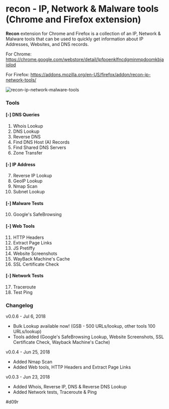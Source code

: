 # recon - IP, Network & Malware tools (Chrome and Firefox extension)
**Recon** extension for Chrome and Firefox is a collection of an IP, Network & Malware tools that can be used to quickly get information about IP Addresses, Websites, and DNS records.

For Chrome: https://chrome.google.com/webstore/detail/lpfpoenklfncdgminmpdoomkbjaiolod

For Firefox: https://addons.mozilla.org/en-US/firefox/addon/recon-ip-network-tools/

![recon-ip-network-malware-tools](https://lh3.googleusercontent.com/dahP0z_IRDQmEc33N_io4sWF9RpsLZkjBgqySDTrN6ypUabQPNn3plopaMfs74QnQjXQx42Ktw=w1200-h800-e365)

### Tools

#### [-] DNS Queries
 1. Whois Lookup
 2. DNS Lookup
 3. Reverse DNS
 4. Find DNS Host (A) Records
 5. Find Shared DNS Servers
 6. Zone Transfer

#### [-] IP Address

 7. Reverse IP Lookup
 8. GeoIP Lookup
 9. Nmap Scan
 10. Subnet Lookup

#### [-] Malware Tests
 10. Google's SafeBrowsing

#### [-] Web Tools

 11. HTTP Headers
 12. Extract Page Links
 13. JS Pretiffy
 14. Website Screenshots
 15. WayBack Machine's Cache
 16. SSL Certificate Check

#### [-] Network Tests

 17. Traceroute
 18. Test Ping
 
### Changelog
v0.0.6 - Jul 6, 2018
+ Bulk Lookup available now! (GSB - 500 URLs/lookup, other tools 100 URLs/lookup)
+ Tools added (Google's SafeBrowsing Lookup, Website Screenshots, SSL Certificate Check, Wayback Machine's Cache)

v0.0.4 - Jun 25, 2018
+ Added Nmap Scan
+ Added Web tools, HTTP Headers and Extract Page Links

v0.0.3 - Jun 23, 2018
+ Added Whois, Reverse IP, DNS & Reverse DNS Lookup
+ Added Network tests, Traceroute & Ping
 
 
#d09r
